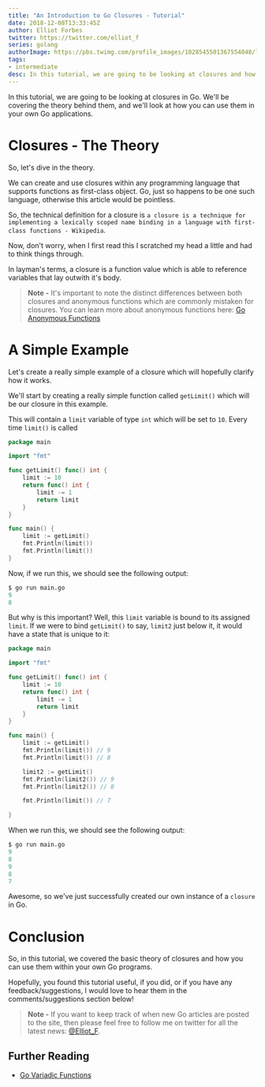 ```yaml
---
title: "An Introduction to Go Closures - Tutorial"
date: 2018-12-08T13:33:45Z
author: Elliot Forbes
twitter: https://twitter.com/elliot_f
series: golang
authorImage: https://pbs.twimg.com/profile_images/1028545501367554048/lzr43cQv_400x400.jpg
tags:
- intermediate
desc: In this tutorial, we are going to be looking at closures and how you can use them within your own Go applications.
---
```


In this tutorial, we are going to be looking at closures in Go. We'll be covering the theory behind them, and we'll look at how you can use them in your own Go applications. 

# Closures - The Theory

So, let's dive in the theory. 

We can create and use closures within any programming language that supports functions as first-class object. Go, just so happens to be one such language, otherwise this article would be pointless. 

So, the technical definition for a closure is `a closure is a technique for implementing a lexically scoped name binding in a language with first-class functions - Wikipedia`. 

Now, don't worry, when I first read this I scratched my head a little and had to think things through. 

In layman's terms, a closure is a function value which is able to reference variables that lay outwith it's body. 

> **Note -** It's important to note the distinct differences between both closures and anonymous functions which are commonly mistaken for closures. You can learn more about anonymous functions here: [Go Anonymous Functions](/golang/go-functions-tutorial/#anonymous-functions)

# A Simple Example

Let's create a really simple example of a closure which will hopefully clarify how it works. 

We'll start by creating a really simple function called `getLimit()` which will be our closure in this example. 

This will contain a `limit` variable of type `int` which will be set to `10`. Every time `limit()` is called

```go
package main

import "fmt"

func getLimit() func() int {
	limit := 10
	return func() int {
		limit -= 1
		return limit
	}
}

func main() {
	limit := getLimit()
	fmt.Println(limit())
	fmt.Println(limit())
}

```

Now, if we run this, we should see the following output:

```s
$ go run main.go
9
8
```

But why is this important? Well, this `limit` variable is bound to its assigned `limit`. If we were to bind `getLimit()` to say, `limit2` just below it, it would have a state that is unique to it:

```go
package main

import "fmt"

func getLimit() func() int {
	limit := 10
	return func() int {
		limit -= 1
		return limit
	}
}

func main() {
	limit := getLimit()
	fmt.Println(limit()) // 9
	fmt.Println(limit()) // 8

	limit2 := getLimit()
	fmt.Println(limit2()) // 9
	fmt.Println(limit2()) // 8

	fmt.Println(limit()) // 7

}
```

When we run this, we should see the following output:

```s
$ go run main.go
9
8
9
8
7
```

Awesome, so we've just successfully created our own instance of a `closure` in Go. 

# Conclusion

So, in this tutorial, we covered the basic theory of closures and how you can use them within your own Go programs. 

Hopefully, you found this tutorial useful, if you did, or if you have any feedback/suggestions, I would love to hear them in the comments/suggestions section below!

> **Note -** If you want to keep track of when new Go articles are posted to the site, then please feel free to follow me on twitter for all the latest news: [@Elliot_F](https://twitter.com/elliot_f).

## Further Reading

* [Go Variadic Functions](/golang/go-variadic-function-tutorial/)


